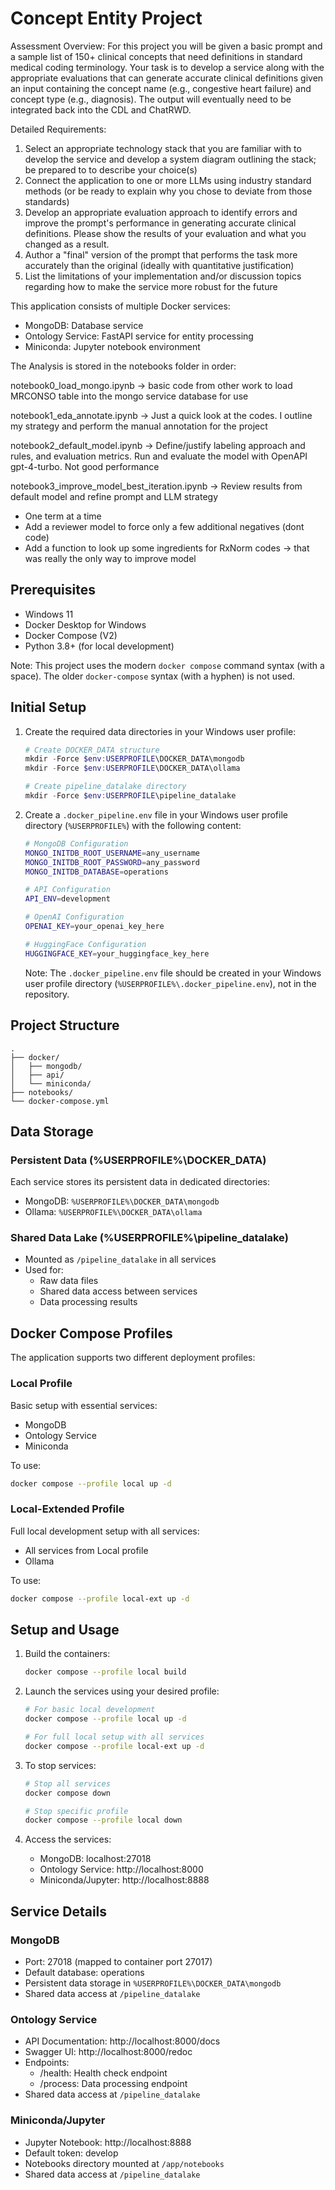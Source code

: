 # Concept Entity Project

Assessment Overview:
For this project you will be given a basic prompt and a sample list of 150+ clinical concepts that
need definitions in standard medical coding terminology.
Your task is to develop a service along with the appropriate evaluations that can generate
accurate clinical definitions given an input containing the concept name (e.g., congestive heart
failure) and concept type (e.g., diagnosis). The output will eventually need to be integrated back
into the CDL and ChatRWD.

Detailed Requirements:
1. Select an appropriate technology stack that you are familiar with to develop the service
   and develop a system diagram outlining the stack; be prepared to to describe your
   choice(s)
2. Connect the application to one or more LLMs using industry standard methods (or be
   ready to explain why you chose to deviate from those standards)
3. Develop an appropriate evaluation approach to identify errors and improve the prompt's
   performance in generating accurate clinical definitions. Please show the results of your
   evaluation and what you changed as a result.
4. Author a "final" version of the prompt that performs the task more accurately than the
   original (ideally with quantitative justification)
5. List the limitations of your implementation and/or discussion topics regarding how to
   make the service more robust for the future


This application consists of multiple Docker services:
- MongoDB: Database service
- Ontology Service: FastAPI service for entity processing
- Miniconda: Jupyter notebook environment


The Analysis is stored in the notebooks folder in order:

notebook0_load_mongo.ipynb -> basic code from other work to load MRCONSO table into the mongo service database for use

notebook1_eda_annotate.ipynb -> Just a quick look at the codes. I outline my strategy and perform the manual annotation for the project

notebook2_default_model.ipynb -> Define/justify labeling approach and rules, and evaluation metrics. Run and evaluate the model with OpenAPI gpt-4-turbo. Not good performance

notebook3_improve_model_best_iteration.ipynb -> Review results from default model and refine prompt and LLM strategy
- One term at a time
- Add a reviewer model to force only a few additional negatives (dont code)
- Add a function to look up some ingredients for RxNorm codes -> that was really the only way to improve model

## Prerequisites

- Windows 11
- Docker Desktop for Windows
- Docker Compose (V2)
- Python 3.8+ (for local development)

Note: This project uses the modern `docker compose` command syntax (with a space). The older `docker-compose` syntax (with a hyphen) is not used.

## Initial Setup

1. Create the required data directories in your Windows user profile:
   ```powershell
   # Create DOCKER_DATA structure
   mkdir -Force $env:USERPROFILE\DOCKER_DATA\mongodb
   mkdir -Force $env:USERPROFILE\DOCKER_DATA\ollama

   # Create pipeline_datalake directory
   mkdir -Force $env:USERPROFILE\pipeline_datalake
   ```

2. Create a `.docker_pipeline.env` file in your Windows user profile directory (`%USERPROFILE%`) with the following content:
   ```bash
   # MongoDB Configuration
   MONGO_INITDB_ROOT_USERNAME=any_username
   MONGO_INITDB_ROOT_PASSWORD=any_password
   MONGO_INITDB_DATABASE=operations

   # API Configuration
   API_ENV=development

   # OpenAI Configuration
   OPENAI_KEY=your_openai_key_here

   # HuggingFace Configuration
   HUGGINGFACE_KEY=your_huggingface_key_here
   ```

   Note: The `.docker_pipeline.env` file should be created in your Windows user profile directory (`%USERPROFILE%\.docker_pipeline.env`), not in the repository.

## Project Structure
```
.
├── docker/
│   ├── mongodb/
│   ├── api/
│   └── miniconda/
├── notebooks/
└── docker-compose.yml
```

## Data Storage

### Persistent Data (%USERPROFILE%\DOCKER_DATA\)
Each service stores its persistent data in dedicated directories:
- MongoDB: `%USERPROFILE%\DOCKER_DATA\mongodb`
- Ollama: `%USERPROFILE%\DOCKER_DATA\ollama`

### Shared Data Lake (%USERPROFILE%\pipeline_datalake\)
- Mounted as `/pipeline_datalake` in all services
- Used for:
  - Raw data files
  - Shared data access between services
  - Data processing results

## Docker Compose Profiles

The application supports two different deployment profiles:

### Local Profile
Basic setup with essential services:
- MongoDB
- Ontology Service
- Miniconda

To use:
```bash
docker compose --profile local up -d
```

### Local-Extended Profile
Full local development setup with all services:
- All services from Local profile
- Ollama

To use:
```bash
docker compose --profile local-ext up -d
```

## Setup and Usage

1. Build the containers:
   ```bash
   docker compose --profile local build
   ```

2. Launch the services using your desired profile:
   ```bash
   # For basic local development
   docker compose --profile local up -d

   # For full local setup with all services
   docker compose --profile local-ext up -d
   ```

3. To stop services:
   ```bash
   # Stop all services
   docker compose down

   # Stop specific profile
   docker compose --profile local down
   ```

4. Access the services:
   - MongoDB: localhost:27018
   - Ontology Service: http://localhost:8000
   - Miniconda/Jupyter: http://localhost:8888

## Service Details

### MongoDB
- Port: 27018 (mapped to container port 27017)
- Default database: operations
- Persistent data storage in `%USERPROFILE%\DOCKER_DATA\mongodb`
- Shared data access at `/pipeline_datalake`

### Ontology Service
- API Documentation: http://localhost:8000/docs
- Swagger UI: http://localhost:8000/redoc
- Endpoints:
  - /health: Health check endpoint
  - /process: Data processing endpoint
- Shared data access at `/pipeline_datalake`

### Miniconda/Jupyter
- Jupyter Notebook: http://localhost:8888
- Default token: develop
- Notebooks directory mounted at `/app/notebooks`
- Shared data access at `/pipeline_datalake`